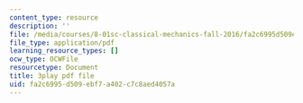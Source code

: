 ```yaml
---
content_type: resource
description: ''
file: /media/courses/8-01sc-classical-mechanics-fall-2016/fa2c6995d509ebf7a402c7c8aed4057a_PKOhhK7kPi4.pdf
file_type: application/pdf
learning_resource_types: []
ocw_type: OCWFile
resourcetype: Document
title: 3play pdf file
uid: fa2c6995-d509-ebf7-a402-c7c8aed4057a
---
```

